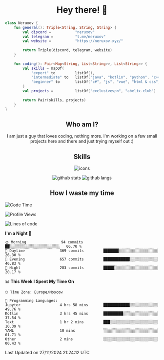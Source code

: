 <h1 align="center">Hey there! 👋</h1>

[//]:<div align="center">
[//]:    <img alt="discord" src="https://lanyard.cnrad.dev/api/399212729681838082?bg=291b3e">
[//]:</div>

```kotlin
class Neruxov {
    fun general(): Triple<String, String, String> {
        val discord =           "neruxov"
        val telegram =          "t.me/neruxov"
        val website =           "https://neruxov.xyz/"
        
        return Triple(discord, telegram, website)
    }
    
    fun coding(): Pair<Map<String, List<String>>, List<String>> {
        val skills = mapOf(
            "expert" to         listOf(),
            "intermediate" to   listOf("java", "kotlin", "python", "c++"),
            "beginner" to       listOf("c#", "js", "vue", "html & css", "golang")
        )
        val projects =          listOf("exclusivevpn", "abelix.club")
        
        return Pair(skills, projects)
    }
}
```

<h2 align="center">Who am I?</h2>

<p align="center">I am just a guy that loves coding, nothing more. I'm working on a few small projects here and there and just trying myself out :)

<h2 align="center">Skills</h2>

<div align="center">
    <img alt="icons" src="https://skillicons.dev/icons?i=kotlin,java,py,cpp,cs,mongodb,spring,figma,idea,git,github,gitlab,cloudflare,stackoverflow,linux,vue,js,html,css,tailwind">
</div>

<div align="center">
    
![github stats](https://github-readme-stats.vercel.app/api?username=neruxov&theme=jolly&count_private=true&hide_border=true&line_height=20)
![github langs](https://github-readme-stats.vercel.app/api/top-langs/?username=neruxov&layout=compact&theme=jolly&count_private=true&hide_border=true)

</div>

<h2 align="center">How I waste my time</h2>

<!--START_SECTION:waka-->
![Code Time](http://img.shields.io/badge/Code%20Time-1%2C320%20hrs%202%20mins-blue)

![Profile Views](http://img.shields.io/badge/Profile%20Views-5-blue)

![Lines of code](https://img.shields.io/badge/From%20Hello%20World%20I%27ve%20Written-1.8%20million%20lines%20of%20code-blue)

**I'm a Night 🦉** 

```text
🌞 Morning                94 commits          ██░░░░░░░░░░░░░░░░░░░░░░░   06.70 % 
🌆 Daytime                369 commits         ███████░░░░░░░░░░░░░░░░░░   26.30 % 
🌃 Evening                657 commits         ████████████░░░░░░░░░░░░░   46.83 % 
🌙 Night                  283 commits         █████░░░░░░░░░░░░░░░░░░░░   20.17 % 
```


📊 **This Week I Spent My Time On** 

```text
🕑︎ Time Zone: Europe/Moscow

💬 Programming Languages: 
Jupyter                  4 hrs 58 mins       ████████████░░░░░░░░░░░░░   49.76 % 
Kotlin                   3 hrs 45 mins       █████████░░░░░░░░░░░░░░░░   37.54 % 
Text                     1 hr 2 mins         ███░░░░░░░░░░░░░░░░░░░░░░   10.39 % 
YAML                     10 mins             ░░░░░░░░░░░░░░░░░░░░░░░░░   01.71 % 
Other                    2 mins              ░░░░░░░░░░░░░░░░░░░░░░░░░   00.43 % 
```


 Last Updated on 27/11/2024 21:24:12 UTC
<!--END_SECTION:waka-->
